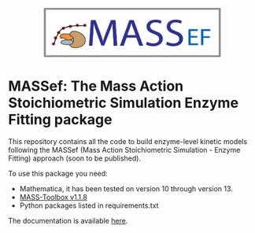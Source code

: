 <p align="center"><img src="https://raw.githubusercontent.com/opencobra/MASSef/master/doc/MASSef logo2.png" alt="MASSef-Logo" width="360" height="100"/></p>

# MASSef: The Mass Action Stoichiometric Simulation Enzyme Fitting package



This repository contains all the code to build enzyme-level kinetic models following the MASSef (Mass Action Stoichiometric Simulation - Enzyme Fitting) approach (soon to be published).

To use this package you need:
- Mathematica, it has been tested on version 10 through version 13.
- [MASS-Toolbox v1.1.8](https://github.com/opencobra/MASS-Toolbox)
- Python packages listed in requirements.txt

The documentation is available [here](http://massef.readthedocs.io).
